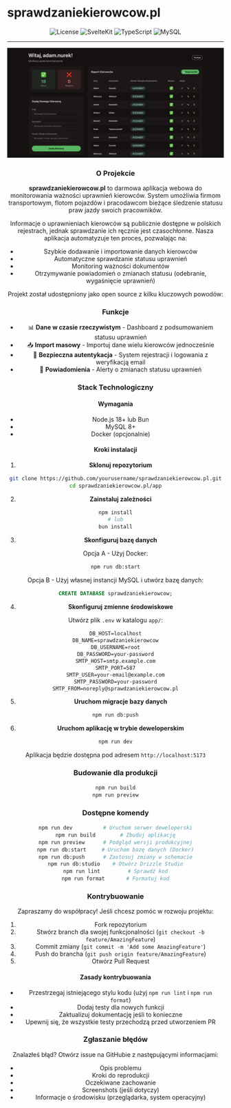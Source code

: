 # sprawdzaniekierowcow.pl



<div align="center">

![License](https://img.shields.io/badge/license-MIT-blue.svg)
![SvelteKit](https://img.shields.io/badge/SvelteKit-FF3E00?logo=svelte&logoColor=white)
![TypeScript](https://img.shields.io/badge/TypeScript-3178C6?logo=typescript&logoColor=white)
![MySQL](https://img.shields.io/badge/MySQL-4479A1?logo=mysql&logoColor=white)

</dev>

---

![Screenshot](app/static/Screenshot.png)

### O Projekcie

**sprawdzaniekierowcow.pl** to darmowa aplikacja webowa do monitorowania ważności uprawnień kierowców. System umożliwia firmom transportowym, flotom pojazdów i pracodawcom bieżące śledzenie statusu praw jazdy swoich pracowników.

Informacje o uprawnieniach kierowców są publicznie dostępne w polskich rejestrach, jednak sprawdzanie ich ręcznie jest czasochłonne. Nasza aplikacja automatyzuje ten proces, pozwalając na:
- Szybkie dodawanie i importowanie danych kierowców
- Automatyczne sprawdzanie statusu uprawnień
- Monitoring ważności dokumentów
- Otrzymywanie powiadomień o zmianach statusu (odebranie, wygaśnięcie uprawnień)

Projekt został udostępniony jako open source z kilku kluczowych powodów:

### Funkcje


- 📊 **Dane w czasie rzeczywistym** - Dashboard z podsumowaniem statusu uprawnień
- 📥 **Import masowy** - Importuj dane wielu kierowców jednocześnie
- 🔐 **Bezpieczna autentykacja** - System rejestracji i logowania z weryfikacją email
- 🔔 **Powiadomienia** - Alerty o zmianach statusu uprawnień
### Stack Technologiczny


#### Wymagania

- Node.js 18+ lub Bun
- MySQL 8+
- Docker (opcjonalnie)

#### Kroki instalacji

1. **Sklonuj repozytorium**
```bash
git clone https://github.com/yourusername/sprawdzaniekierowcow.pl.git
cd sprawdzaniekierowcow.pl/app
```

2. **Zainstaluj zależności**
```bash
npm install
# lub
bun install
```

3. **Skonfiguruj bazę danych**

Opcja A - Użyj Docker:
```bash
npm run db:start
```

Opcja B - Użyj własnej instancji MySQL i utwórz bazę danych:
```sql
CREATE DATABASE sprawdzaniekierowcow;
```

4. **Skonfiguruj zmienne środowiskowe**

Utwórz plik `.env` w katalogu `app/`:
```env
DB_HOST=localhost
DB_NAME=sprawdzaniekierowcow
DB_USERNAME=root
DB_PASSWORD=your-password
SMTP_HOST=smtp.example.com
SMTP_PORT=587
SMTP_USER=your-email@example.com
SMTP_PASSWORD=your-password
SMTP_FROM=noreply@sprawdzaniekierowcow.pl
```

5. **Uruchom migracje bazy danych**
```bash
npm run db:push
```

6. **Uruchom aplikację w trybie deweloperskim**
```bash
npm run dev
```

Aplikacja będzie dostępna pod adresem `http://localhost:5173`

### Budowanie dla produkcji

```bash
npm run build
npm run preview
```

### Dostępne komendy

```bash
npm run dev          # Uruchom serwer deweloperski
npm run build        # Zbuduj aplikację
npm run preview      # Podgląd wersji produkcyjnej
npm run db:start     # Uruchom bazę danych (Docker)
npm run db:push      # Zastosuj zmiany w schemacie
npm run db:studio    # Otwórz Drizzle Studio
npm run lint         # Sprawdź kod
npm run format       # Formatuj kod
```

### Kontrybuowanie

Zapraszamy do współpracy! Jeśli chcesz pomóc w rozwoju projektu:

1. Fork repozytorium
2. Stwórz branch dla swojej funkcjonalności (`git checkout -b feature/AmazingFeature`)
3. Commit zmiany (`git commit -m 'Add some AmazingFeature'`)
4. Push do brancha (`git push origin feature/AmazingFeature`)
5. Otwórz Pull Request

#### Zasady kontrybuowania

- Przestrzegaj istniejącego stylu kodu (użyj `npm run lint` i `npm run format`)
- Dodaj testy dla nowych funkcji
- Zaktualizuj dokumentację jeśli to konieczne
- Upewnij się, że wszystkie testy przechodzą przed utworzeniem PR

### Zgłaszanie błędów

Znalazłeś błąd? Otwórz issue na GitHubie z następującymi informacjami:
- Opis problemu
- Kroki do reprodukcji
- Oczekiwane zachowanie
- Screenshots (jeśli dotyczy)
- Informacje o środowisku (przeglądarka, system operacyjny)

